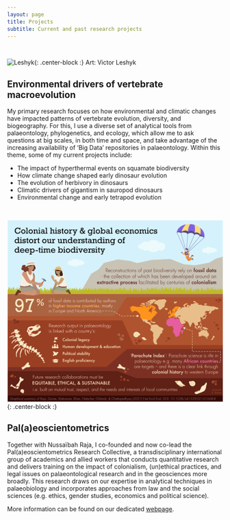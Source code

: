 ```yaml
---
layout: page
title: Projects
subtitle: Current and past research projects
---
```


<br/>

![Leshyk](/assets/img/Leshyk.png){: .center-block :}
Art: Victor Leshyk


## Environmental drivers of vertebrate macroevolution

My primary research focuses on how environmental and climatic changes have impacted patterns of vertebrate evolution, diversity, and biogeography. For this, I use a diverse set of analytical tools from palaeontology, phylogenetics, and ecology, which allow me to ask questions at big scales, in both time and space, and take advantage of the increasing availability of ‘Big Data’ repositories in palaeontology. Within this theme, some of my current projects include:

* The impact of hyperthermal events on squamate biodiversity
* How climate change shaped early dinosaur evolution
* The evolution of herbivory in dinosaurs
* Climatic drivers of gigantism in sauropod dinosaurs
* Environmental change and early tetrapod evolution



<br/>


![RajaDunneetalNatEcolEvol2021](/assets/img/graphic_NEE_2021.png){: .center-block :}



## Pal(a)eoscientometrics

Together with Nussaïbah Raja, I co-founded and now co-lead the Pal(a)eoscientometrics Research Collective, a transdisciplinary international group of academics and allied workers that conducts quantitative research and delivers training on the impact of colonialism, (un)ethical practices, and legal issues on palaeontological research and in the geosciences more broadly. This research draws on our expertise in analytical techniques in palaeobiology and incorporates approaches from law and the social sciences (e.g. ethics, gender studies, economics and political science). 

More information can be found on our dedicated [webpage](https://paleoscientometrics.github.io/).

<br/>


